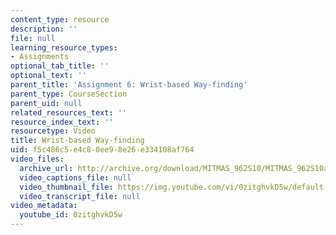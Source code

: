 ```yaml
---
content_type: resource
description: ''
file: null
learning_resource_types:
- Assignments
optional_tab_title: ''
optional_text: ''
parent_title: 'Assignment 6: Wrist-based Way-finding'
parent_type: CourseSection
parent_uid: null
related_resources_text: ''
resource_index_text: ''
resourcetype: Video
title: Wrist-based Way-finding
uid: f5c486c5-e4c8-0ee9-8e26-e334108af764
video_files:
  archive_url: http://archive.org/download/MITMAS_962S10/MITMAS_962S10assn6_wayfinding_300k.mp4
  video_captions_file: null
  video_thumbnail_file: https://img.youtube.com/vi/0zitghvkD5w/default.jpg
  video_transcript_file: null
video_metadata:
  youtube_id: 0zitghvkD5w
---
```

